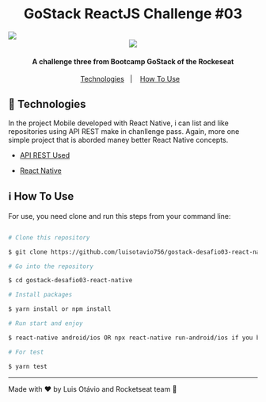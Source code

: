 <h1  align="center">GoStack ReactJS Challenge #03</h1>
<img  src="https://res.cloudinary.com/luisotavio756/image/upload/v1592267094/60937329-69836380-a2a6-11e9-910b-759f9f1d26a7_mqbbok.png" />
<div align="center">
	<img    src="https://res.cloudinary.com/luisotavio756/image/upload/c_fill,w_199/v1592693442/WhatsApp_Image_2020-06-20_at_19.50.32_l9jjwe.jpg" />
</div>
<h4  align="center">A challenge three from Bootcamp GoStack of the Rockeseat</h4>
<p  align="center">
    <a  href="#rocket-technologies">Technologies</a>&nbsp;&nbsp;&nbsp;|&nbsp;&nbsp;&nbsp;
    <a  href="#information_source-how-to-use">How To Use</a>&nbsp;&nbsp;&nbsp;
</p>

## :rocket: Technologies

In the project Mobile developed with React Native, i can list and like repositories using API REST make in chanllenge pass. Again, more one simple project that is aborded maney better React Native concepts.

- [API REST Used](https://github.com/luisotavio756/gostack-desafio01)

- [React Native](https://reactnative.dev/)

## :information_source: How To Use

For use, you need clone and run this steps from your command line:

```bash

# Clone this repository

$ git clone https://github.com/luisotavio756/gostack-desafio03-react-native.git

# Go into the repository 

$ cd gostack-desafio03-react-native

# Install packages

$ yarn install or npm install

# Run start and enjoy

$ react-native android/ios OR npx react-native run-android/ios if you be usingphysical device emulator

# For test

$ yarn test

```
---

Made with ♥ by Luis Otávio and Rocketseat team :rocket: